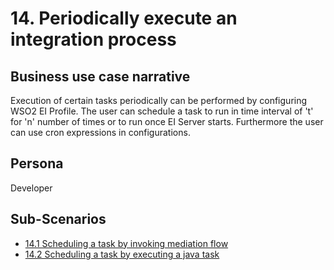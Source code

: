 # 14. Periodically execute an integration process

## Business use case narrative

Execution of certain tasks periodically can be performed by configuring WSO2 EI Profile. The user can schedule a task 
to run in time interval of 't' for 'n' number of times or to run once EI Server starts. Furthermore the user can use 
cron expressions in configurations.  

## Persona
Developer 

## Sub-Scenarios
- [14.1 Scheduling a task by invoking mediation flow](14.1-scheduling-task-to-invoke-mediation-flow)
- [14.2 Scheduling a task by executing a java task](14.2-scheduling-a-customized-java-task)
